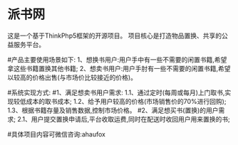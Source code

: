 # 派书网

这是一个基于ThinkPhp5框架的开源项目。
项目核心是打造物品置换、共享的公益服务平台。


#产品主要使用场景如下:
1、想换书用户:用户手中有一些不需要的闲置书籍,希望拿这些书籍置换其他书籍;
2、想卖书用户:用户手肘有一些不需要的闲置书籍,希望以较高的价格出售(与市场价比较接近的价格)。


#系统实现方式:
#1、满足想卖书用户需求:
    1.1、通过定时(每周或每月)上门取书,实现较低成本的取书成本;
    1.2、给予用户较高的价格(市场销售价的70%进行回购);
    1.3、根据书籍存量及销售数据,控制市场价格。
#2、满足想买书(置换)的用户需求;
    2.1、用户提交置换申请后,平台收取运费,同时在配送时收回用户用来置换的书;
    
    
#具体项目内容可微信咨询:ahaufox